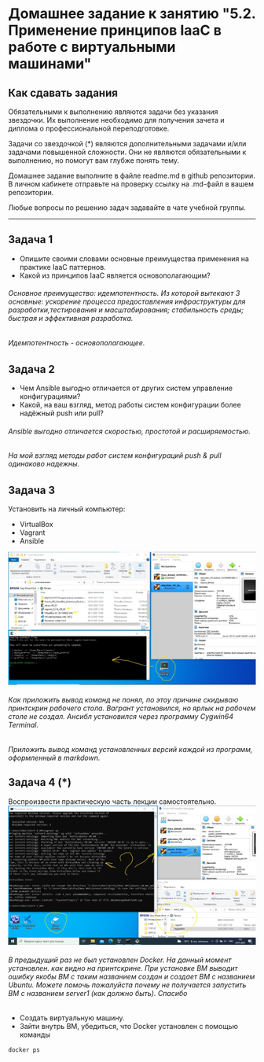
# Домашнее задание к занятию "5.2. Применение принципов IaaC в работе с виртуальными машинами"

## Как сдавать задания

Обязательными к выполнению являются задачи без указания звездочки. Их выполнение необходимо для получения зачета и диплома о профессиональной переподготовке.

Задачи со звездочкой (*) являются дополнительными задачами и/или задачами повышенной сложности. Они не являются обязательными к выполнению, но помогут вам глубже понять тему.

Домашнее задание выполните в файле readme.md в github репозитории. В личном кабинете отправьте на проверку ссылку на .md-файл в вашем репозитории.

Любые вопросы по решению задач задавайте в чате учебной группы.

---

## Задача 1

- Опишите своими словами основные преимущества применения на практике IaaC паттернов.
- Какой из принципов IaaC является основополагающим?  
###### Основное преимущество: идемпотентность. Из которой вытекают 3 основные: ускорение процесса предоставления инфраструктуры для разработки,тестирования и масштабирования; стабильность среды; быстрая и эффективная разработка.  
###### Идемпотентность - основополагающее.  

## Задача 2

- Чем Ansible выгодно отличается от других систем управление конфигурациями?
- Какой, на ваш взгляд, метод работы систем конфигурации более надёжный push или pull?  
###### Ansible выгодно отличается скоростью, простотой и расширяемостью.  
###### На мой взгляд методы работ систем конфигураций push & pull одинаково надежны.


## Задача 3

Установить на личный компьютер:

- VirtualBox
- Vagrant
- Ansible  

![IMG](/images/Virt-2.2.jpg)  
###### Как приложить вывод команд не понял, по этоу причине скидываю принтскрин рабочего стола. Вагрант установился, но ярлык на рабочем столе не создал. Ансибл установился через программу Cygwin64 Terminal. 

*Приложить вывод команд установленных версий каждой из программ, оформленный в markdown.*

## Задача 4 (*)

Воспроизвести практическую часть лекции самостоятельно.  
![IMG](/images/Virt-2.4.jpg)  
###### В предыдущий раз не был установлен Docker. На данный момент установлен. как видно на принтскрине. При установке ВМ выводит ошибку якобы ВМ с таким названием создан и создает ВМ с названием Ubuntu. Можете помочь пожалуйста почему не получается запустить ВМ с названием server1 (как должно быть). Спасибо  
 
- Создать виртуальную машину.
- Зайти внутрь ВМ, убедиться, что Docker установлен с помощью команды
```
docker ps
```